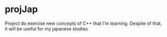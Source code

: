 # projJap

Project do exercise new concepts of C++
that I'm learning. Despite of that, it
will be useful for my japanese studies
